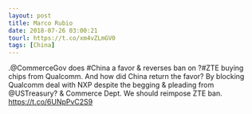 ```yaml
---
layout: post
title: Marco Rubio
date: 2018-07-26 03:00:21
tourl: https://t.co/xm4vZLmGV0
tags: [China]
---
```

.@CommerceGov does #China a favor &amp; reverses ban on ?#ZTE buying chips from Qualcomm. And how did China return the favor? By blocking Qualcomm deal with NXP despite the begging &amp; pleading from @USTreasury? &amp; Commerce Dept. We should reimpose ZTE ban. https://t.co/6UNpPvC2S9